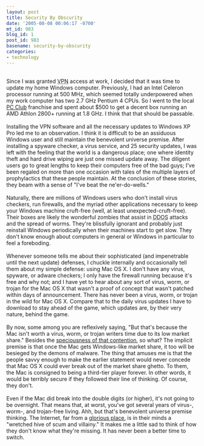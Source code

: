 ```yaml
---
layout: post
title: Security By Obscurity
date: '2005-08-08 00:06:17 -0700'
mt_id: 983
blog_id: 1
post_id: 983
basename: security-by-obscurity
categories:
- technology
---
```

<br />Since I was granted <acronym title="Virtual Private Network">VPN</acronym> access at work, I decided that it was time to update my home Windows computer. Previously, I had an Intel Celeron processor running at 500 MHz, which seemed totally underpowered when my work computer has two 2.7 GHz Pentium 4 CPUs. So I went to the local <a href="http://www.pcclub.com/">PC Club</a> franchise and spent about $500 to get a decent box running an AMD Athlon 2800+ running at 1.8 GHz. I think that that should be passable.<br /><br />Installing the VPN software and all the necessary updates to Windows XP Pro led me to an observation. I think it is difficult to be an assiduous Windows user and still maintain the benevolent universe premise. After installing a spyware checker, a virus service, and 25 security updates, I was left with the feeling that the world is a dangerous place; one where identity theft and hard drive wiping are just one missed update away. The diligent users go to great lengths to keep their computers free of the bad guys; I've been regaled on more than one occasion with tales of the multiple layers of prophylactics that these people maintain. At the conclusion of these stories, they beam with a sense of "I've beat the ne'er-do-wells."<br /><br />Naturally, there are millions of Windows users who don't install virus checkers, run firewalls, and the myriad other applications necessary to keep your Windows machine cruft-free (well, at least unexpected-cruft&#x2013;free). Their boxes are likely the wonderful zombies that assist in <acronym title="Distributed Denial Of Service">DDOS</acronym> attacks and the spread of worms. They're blissfully ignorant and probably just reinstall Windows periodically when their machines start to get slow. They don't know enough about computers in general or Windows in particular to feel a foreboding.<br /><br />Whenever someone tells me about their sophisticated (and impenetrable until the next update) defenses, I chuckle internally and occasionally tell them about my simple defense: using Mac OS X. I don't have any virus, spyware, or adware checkers; I only have the firewall running because it's free and why not; and I have yet to hear about any sort of virus, worm, or trojan for the Mac OS X that wasn't a proof of concept that wasn't patched within days of announcement. There has never been a virus, worm, or trojan in the wild for Mac OS X. Compare that to the daily virus updates I have to download to stay ahead of the game, which updates are, by their very nature, behind the game.<br /><br />By now, some among you are reflexively saying, "But that's because the Mac isn't worth a virus, worm, or trojan writers time due to its low market share." Besides the <a href="http://daringfireball.net/2004/06/broken_windows">speciousness of that contention</a>, so what? The implicit premise is that once the Mac gets Windows-like market share, it too will be besieged by the demons of malware. The thing that amuses me is that the people savvy enough to make the earlier statement would never concede that Mac OS X could ever break out of the market share ghetto. To them, the Mac is consigned to being a third-tier player forever. In other words, it would be terribly secure if they followed their line of thinking. Of course, they don't.<br /><br />Even if the Mac did break into the double digits (or higher), it's not going to be overnight. That means that, at worst, you've got several years of virus-, worm-, and trojan-free living. Ahh, but that's benevolent universe premise thinking. The Internet, far from a <a href="http://www.foundontheweb.org/">glorious place</a>, is in their minds a "wretched hive of scum and villainy." It makes me a little sad to think of how they don't know what they're missing. It has never been a better time to switch.<br /><br /><br />
